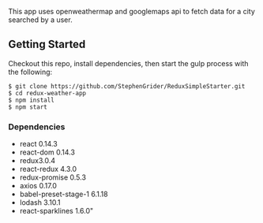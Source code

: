 This app uses openweathermap and googlemaps api to fetch data for a city searched by a user.

## Getting Started
Checkout this repo, install dependencies, then start the gulp process with the following:

```
$ git clone https://github.com/StephenGrider/ReduxSimpleStarter.git
$ cd redux-weather-app
$ npm install
$ npm start
```
### Dependencies
* react 0.14.3
* react-dom 0.14.3
* redux3.0.4
* react-redux 4.3.0
* redux-promise 0.5.3
* axios 0.17.0
* babel-preset-stage-1 6.1.18
* lodash 3.10.1
* react-sparklines 1.6.0"

